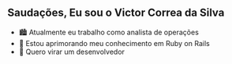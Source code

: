 ## Saudações, Eu sou o Victor Correa da Silva

- 🏙 Atualmente eu trabalho como analista de operações
- 🌱 Estou aprimorando meu conhecimento em Ruby on Rails
- 👀 Quero virar um desenvolvedor
<!---
victor1cs/victor1cs is a ✨ special ✨ repository because its `README.md` (this file) appears on your GitHub profile.
You can click the Preview link to take a look at your changes.
--->

